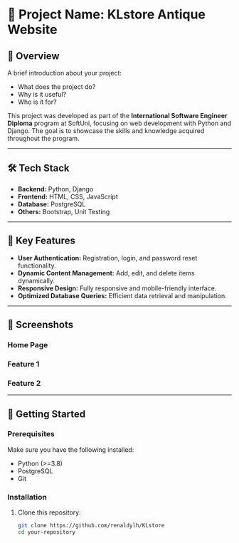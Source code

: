 # 📌 Project Name: KLstore Antique Website

## 🌟 **Overview**
A brief introduction about your project:
- What does the project do?
- Why is it useful?
- Who is it for?

This project was developed as part of the **International Software Engineer Diploma** program at SoftUni, focusing on web development with Python and Django. The goal is to showcase the skills and knowledge acquired throughout the program.

---

## 🛠️ **Tech Stack**
- **Backend:** Python, Django
- **Frontend:** HTML, CSS, JavaScript
- **Database:** PostgreSQL
- **Others:**  Bootstrap, Unit Testing

---

## 🚀 **Key Features**
- **User Authentication:** Registration, login, and password reset functionality.
- **Dynamic Content Management:** Add, edit, and delete items dynamically.
- **Responsive Design:** Fully responsive and mobile-friendly interface.
- **Optimized Database Queries:** Efficient data retrieval and manipulation.

---

## 📸 **Screenshots**

### **Home Page**


### **Feature 1**


### **Feature 2**

---

## 📝 **Getting Started**

### **Prerequisites**
Make sure you have the following installed:
- Python (>=3.8)
- PostgreSQL
- Git

### **Installation**
1. Clone this repository:
   ```bash
   git clone https://github.com/renaldylh/KLstore
   cd your-repository
